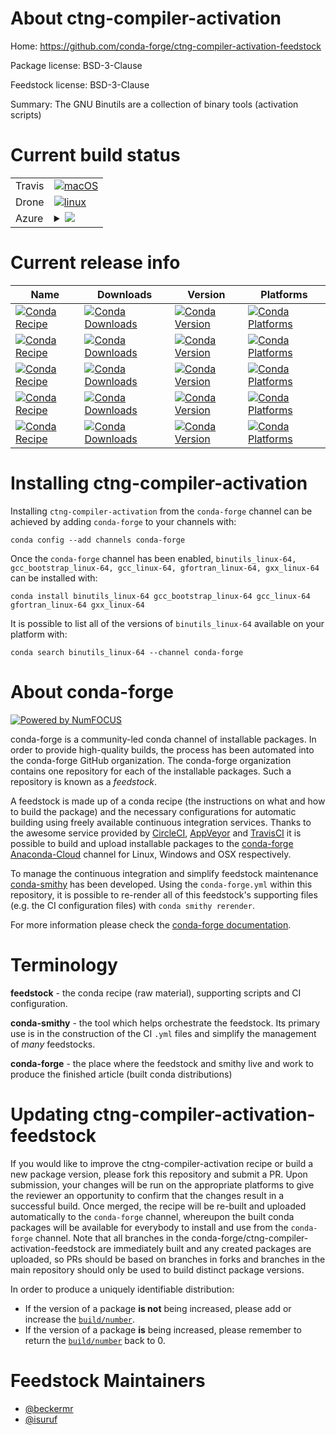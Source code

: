 About ctng-compiler-activation
==============================

Home: https://github.com/conda-forge/ctng-compiler-activation-feedstock

Package license: BSD-3-Clause

Feedstock license: BSD-3-Clause

Summary: The GNU Binutils are a collection of binary tools (activation scripts)



Current build status
====================


<table><tr>
    <td>Travis</td>
    <td>
      <a href="https://travis-ci.com/conda-forge/ctng-compiler-activation-feedstock">
        <img alt="macOS" src="https://img.shields.io/travis/com/conda-forge/ctng-compiler-activation-feedstock/master.svg?label=macOS">
      </a>
    </td>
  </tr><tr>
    <td>Drone</td>
    <td>
      <a href="https://cloud.drone.io/conda-forge/ctng-compiler-activation-feedstock">
        <img alt="linux" src="https://img.shields.io/drone/build/conda-forge/ctng-compiler-activation-feedstock/master.svg?label=Linux">
      </a>
    </td>
  </tr>
    
  <tr>
    <td>Azure</td>
    <td>
      <details>
        <summary>
          <a href="https://dev.azure.com/conda-forge/feedstock-builds/_build/latest?definitionId=7960&branchName=master">
            <img src="https://dev.azure.com/conda-forge/feedstock-builds/_apis/build/status/ctng-compiler-activation-feedstock?branchName=master">
          </a>
        </summary>
        <table>
          <thead><tr><th>Variant</th><th>Status</th></tr></thead>
          <tbody><tr>
              <td>linux_64</td>
              <td>
                <a href="https://dev.azure.com/conda-forge/feedstock-builds/_build/latest?definitionId=7960&branchName=master">
                  <img src="https://dev.azure.com/conda-forge/feedstock-builds/_apis/build/status/ctng-compiler-activation-feedstock?branchName=master&jobName=linux&configuration=linux_64_" alt="variant">
                </a>
              </td>
            </tr><tr>
              <td>linux_aarch64</td>
              <td>
                <a href="https://dev.azure.com/conda-forge/feedstock-builds/_build/latest?definitionId=7960&branchName=master">
                  <img src="https://dev.azure.com/conda-forge/feedstock-builds/_apis/build/status/ctng-compiler-activation-feedstock?branchName=master&jobName=linux&configuration=linux_aarch64_" alt="variant">
                </a>
              </td>
            </tr><tr>
              <td>linux_ppc64le</td>
              <td>
                <a href="https://dev.azure.com/conda-forge/feedstock-builds/_build/latest?definitionId=7960&branchName=master">
                  <img src="https://dev.azure.com/conda-forge/feedstock-builds/_apis/build/status/ctng-compiler-activation-feedstock?branchName=master&jobName=linux&configuration=linux_ppc64le_" alt="variant">
                </a>
              </td>
            </tr>
          </tbody>
        </table>
      </details>
    </td>
  </tr>
</table>

Current release info
====================

| Name | Downloads | Version | Platforms |
| --- | --- | --- | --- |
| [![Conda Recipe](https://img.shields.io/badge/recipe-binutils_linux--64-green.svg)](https://anaconda.org/conda-forge/binutils_linux-64) | [![Conda Downloads](https://img.shields.io/conda/dn/conda-forge/binutils_linux-64.svg)](https://anaconda.org/conda-forge/binutils_linux-64) | [![Conda Version](https://img.shields.io/conda/vn/conda-forge/binutils_linux-64.svg)](https://anaconda.org/conda-forge/binutils_linux-64) | [![Conda Platforms](https://img.shields.io/conda/pn/conda-forge/binutils_linux-64.svg)](https://anaconda.org/conda-forge/binutils_linux-64) |
| [![Conda Recipe](https://img.shields.io/badge/recipe-gcc_bootstrap_linux--64-green.svg)](https://anaconda.org/conda-forge/gcc_bootstrap_linux-64) | [![Conda Downloads](https://img.shields.io/conda/dn/conda-forge/gcc_bootstrap_linux-64.svg)](https://anaconda.org/conda-forge/gcc_bootstrap_linux-64) | [![Conda Version](https://img.shields.io/conda/vn/conda-forge/gcc_bootstrap_linux-64.svg)](https://anaconda.org/conda-forge/gcc_bootstrap_linux-64) | [![Conda Platforms](https://img.shields.io/conda/pn/conda-forge/gcc_bootstrap_linux-64.svg)](https://anaconda.org/conda-forge/gcc_bootstrap_linux-64) |
| [![Conda Recipe](https://img.shields.io/badge/recipe-gcc_linux--64-green.svg)](https://anaconda.org/conda-forge/gcc_linux-64) | [![Conda Downloads](https://img.shields.io/conda/dn/conda-forge/gcc_linux-64.svg)](https://anaconda.org/conda-forge/gcc_linux-64) | [![Conda Version](https://img.shields.io/conda/vn/conda-forge/gcc_linux-64.svg)](https://anaconda.org/conda-forge/gcc_linux-64) | [![Conda Platforms](https://img.shields.io/conda/pn/conda-forge/gcc_linux-64.svg)](https://anaconda.org/conda-forge/gcc_linux-64) |
| [![Conda Recipe](https://img.shields.io/badge/recipe-gfortran_linux--64-green.svg)](https://anaconda.org/conda-forge/gfortran_linux-64) | [![Conda Downloads](https://img.shields.io/conda/dn/conda-forge/gfortran_linux-64.svg)](https://anaconda.org/conda-forge/gfortran_linux-64) | [![Conda Version](https://img.shields.io/conda/vn/conda-forge/gfortran_linux-64.svg)](https://anaconda.org/conda-forge/gfortran_linux-64) | [![Conda Platforms](https://img.shields.io/conda/pn/conda-forge/gfortran_linux-64.svg)](https://anaconda.org/conda-forge/gfortran_linux-64) |
| [![Conda Recipe](https://img.shields.io/badge/recipe-gxx_linux--64-green.svg)](https://anaconda.org/conda-forge/gxx_linux-64) | [![Conda Downloads](https://img.shields.io/conda/dn/conda-forge/gxx_linux-64.svg)](https://anaconda.org/conda-forge/gxx_linux-64) | [![Conda Version](https://img.shields.io/conda/vn/conda-forge/gxx_linux-64.svg)](https://anaconda.org/conda-forge/gxx_linux-64) | [![Conda Platforms](https://img.shields.io/conda/pn/conda-forge/gxx_linux-64.svg)](https://anaconda.org/conda-forge/gxx_linux-64) |

Installing ctng-compiler-activation
===================================

Installing `ctng-compiler-activation` from the `conda-forge` channel can be achieved by adding `conda-forge` to your channels with:

```
conda config --add channels conda-forge
```

Once the `conda-forge` channel has been enabled, `binutils_linux-64, gcc_bootstrap_linux-64, gcc_linux-64, gfortran_linux-64, gxx_linux-64` can be installed with:

```
conda install binutils_linux-64 gcc_bootstrap_linux-64 gcc_linux-64 gfortran_linux-64 gxx_linux-64
```

It is possible to list all of the versions of `binutils_linux-64` available on your platform with:

```
conda search binutils_linux-64 --channel conda-forge
```


About conda-forge
=================

[![Powered by NumFOCUS](https://img.shields.io/badge/powered%20by-NumFOCUS-orange.svg?style=flat&colorA=E1523D&colorB=007D8A)](http://numfocus.org)

conda-forge is a community-led conda channel of installable packages.
In order to provide high-quality builds, the process has been automated into the
conda-forge GitHub organization. The conda-forge organization contains one repository
for each of the installable packages. Such a repository is known as a *feedstock*.

A feedstock is made up of a conda recipe (the instructions on what and how to build
the package) and the necessary configurations for automatic building using freely
available continuous integration services. Thanks to the awesome service provided by
[CircleCI](https://circleci.com/), [AppVeyor](https://www.appveyor.com/)
and [TravisCI](https://travis-ci.com/) it is possible to build and upload installable
packages to the [conda-forge](https://anaconda.org/conda-forge)
[Anaconda-Cloud](https://anaconda.org/) channel for Linux, Windows and OSX respectively.

To manage the continuous integration and simplify feedstock maintenance
[conda-smithy](https://github.com/conda-forge/conda-smithy) has been developed.
Using the ``conda-forge.yml`` within this repository, it is possible to re-render all of
this feedstock's supporting files (e.g. the CI configuration files) with ``conda smithy rerender``.

For more information please check the [conda-forge documentation](https://conda-forge.org/docs/).

Terminology
===========

**feedstock** - the conda recipe (raw material), supporting scripts and CI configuration.

**conda-smithy** - the tool which helps orchestrate the feedstock.
                   Its primary use is in the construction of the CI ``.yml`` files
                   and simplify the management of *many* feedstocks.

**conda-forge** - the place where the feedstock and smithy live and work to
                  produce the finished article (built conda distributions)


Updating ctng-compiler-activation-feedstock
===========================================

If you would like to improve the ctng-compiler-activation recipe or build a new
package version, please fork this repository and submit a PR. Upon submission,
your changes will be run on the appropriate platforms to give the reviewer an
opportunity to confirm that the changes result in a successful build. Once
merged, the recipe will be re-built and uploaded automatically to the
`conda-forge` channel, whereupon the built conda packages will be available for
everybody to install and use from the `conda-forge` channel.
Note that all branches in the conda-forge/ctng-compiler-activation-feedstock are
immediately built and any created packages are uploaded, so PRs should be based
on branches in forks and branches in the main repository should only be used to
build distinct package versions.

In order to produce a uniquely identifiable distribution:
 * If the version of a package **is not** being increased, please add or increase
   the [``build/number``](https://conda.io/docs/user-guide/tasks/build-packages/define-metadata.html#build-number-and-string).
 * If the version of a package **is** being increased, please remember to return
   the [``build/number``](https://conda.io/docs/user-guide/tasks/build-packages/define-metadata.html#build-number-and-string)
   back to 0.

Feedstock Maintainers
=====================

* [@beckermr](https://github.com/beckermr/)
* [@isuruf](https://github.com/isuruf/)

